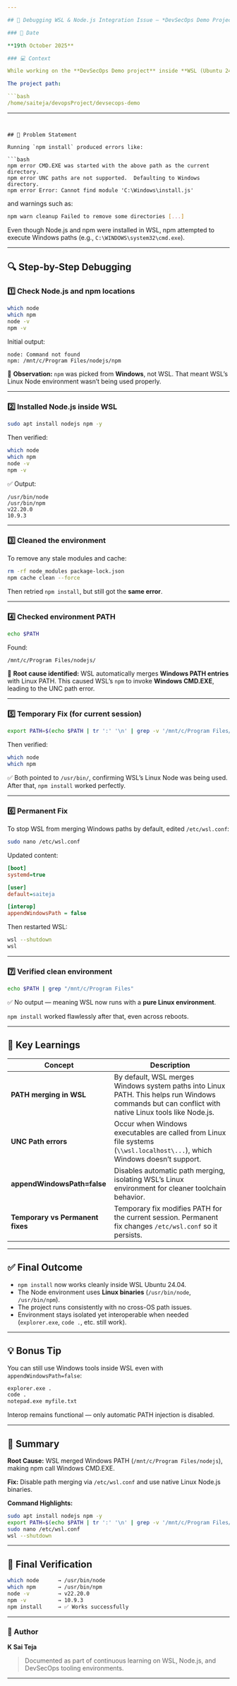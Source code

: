 ```yaml
---

## 🧠 Debugging WSL & Node.js Integration Issue — *DevSecOps Demo Project*

### 📅 Date

**19th October 2025**

### 💻 Context

While working on the **DevSecOps Demo project** inside **WSL (Ubuntu 24.04)**, `npm install` was consistently failing with UNC path errors.

The project path:

```bash
/home/saiteja/devopsProject/devsecops-demo
```

---
```


## 🚨 Problem Statement

Running `npm install` produced errors like:

```bash
npm error CMD.EXE was started with the above path as the current directory.
npm error UNC paths are not supported.  Defaulting to Windows directory.
npm error Error: Cannot find module 'C:\Windows\install.js'
```

and warnings such as:

```bash
npm warn cleanup Failed to remove some directories [...]
```

Even though Node.js and npm were installed in WSL, npm attempted to execute Windows paths (e.g., `C:\WINDOWS\system32\cmd.exe`).

---

## 🔍 Step-by-Step Debugging

### 1️⃣ Check Node.js and npm locations

```bash
which node
which npm
node -v
npm -v
```

Initial output:

```
node: Command not found
npm: /mnt/c/Program Files/nodejs/npm
```

🧩 **Observation:**
`npm` was picked from **Windows**, not WSL. That meant WSL’s Linux Node environment wasn’t being used properly.

---

### 2️⃣ Installed Node.js inside WSL

```bash
sudo apt install nodejs npm -y
```

Then verified:

```bash
which node
which npm
node -v
npm -v
```

✅ Output:

```
/usr/bin/node
/usr/bin/npm
v22.20.0
10.9.3
```

---

### 3️⃣ Cleaned the environment

To remove any stale modules and cache:

```bash
rm -rf node_modules package-lock.json
npm cache clean --force
```

Then retried `npm install`, but still got the **same error**.

---

### 4️⃣ Checked environment PATH

```bash
echo $PATH
```

Found:

```
/mnt/c/Program Files/nodejs/
```

👀 **Root cause identified:**
WSL automatically merges **Windows PATH entries** with Linux PATH.
This caused WSL’s `npm` to invoke **Windows CMD.EXE**, leading to the UNC path error.

---

### 5️⃣ Temporary Fix (for current session)

```bash
export PATH=$(echo $PATH | tr ':' '\n' | grep -v '/mnt/c/Program Files/nodejs' | tr '\n' ':')
```

Then verified:

```bash
which node
which npm
```

✅ Both pointed to `/usr/bin/`, confirming WSL’s Linux Node was being used.
After that, `npm install` worked perfectly.

---

### 6️⃣ Permanent Fix

To stop WSL from merging Windows paths by default, edited `/etc/wsl.conf`:

```bash
sudo nano /etc/wsl.conf
```

Updated content:

```ini
[boot]
systemd=true

[user]
default=saiteja

[interop]
appendWindowsPath = false
```

Then restarted WSL:

```bash
wsl --shutdown
wsl
```

---

### 7️⃣ Verified clean environment

```bash
echo $PATH | grep "/mnt/c/Program Files"
```

✅ No output — meaning WSL now runs with a **pure Linux environment**.

`npm install` worked flawlessly after that, even across reboots.

---

## 🧩 Key Learnings

| Concept                          | Description                                                                                                                                         |
| -------------------------------- | --------------------------------------------------------------------------------------------------------------------------------------------------- |
| **PATH merging in WSL**          | By default, WSL merges Windows system paths into Linux PATH. This helps run Windows commands but can conflict with native Linux tools like Node.js. |
| **UNC Path errors**              | Occur when Windows executables are called from Linux file systems (`\\wsl.localhost\...`), which Windows doesn’t support.                           |
| **appendWindowsPath=false**      | Disables automatic path merging, isolating WSL’s Linux environment for cleaner toolchain behavior.                                                  |
| **Temporary vs Permanent fixes** | Temporary fix modifies PATH for the current session. Permanent fix changes `/etc/wsl.conf` so it persists.                                          |

---

## ✅ Final Outcome

* `npm install` now works cleanly inside WSL Ubuntu 24.04.
* The Node environment uses **Linux binaries** (`/usr/bin/node`, `/usr/bin/npm`).
* The project runs consistently with no cross-OS path issues.
* Environment stays isolated yet interoperable when needed (`explorer.exe`, `code .`, etc. still work).

---

## 💡 Bonus Tip

You can still use Windows tools inside WSL even with `appendWindowsPath=false`:

```bash
explorer.exe .
code .
notepad.exe myfile.txt
```

Interop remains functional — only automatic PATH injection is disabled.

---

## 🧾 Summary

**Root Cause:**
WSL merged Windows PATH (`/mnt/c/Program Files/nodejs`), making npm call Windows CMD.EXE.

**Fix:**
Disable path merging via `/etc/wsl.conf` and use native Linux Node.js binaries.

**Command Highlights:**

```bash
sudo apt install nodejs npm -y
export PATH=$(echo $PATH | tr ':' '\n' | grep -v '/mnt/c/Program Files/nodejs' | tr '\n' ':')
sudo nano /etc/wsl.conf
wsl --shutdown
```

---

## 🏁 Final Verification

```bash
which node      → /usr/bin/node
which npm       → /usr/bin/npm
node -v         → v22.20.0
npm -v          → 10.9.3
npm install     → ✅ Works successfully
```

---

### 📘 Author

**K Sai Teja**

> Documented as part of continuous learning on WSL, Node.js, and DevSecOps tooling environments.

---
